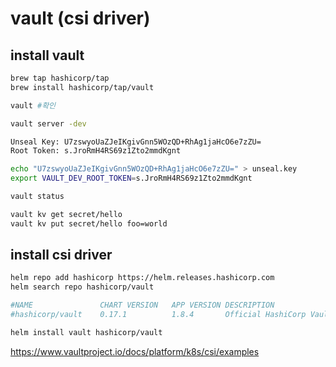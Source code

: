 # vault (csi driver)

## install vault

```sh
brew tap hashicorp/tap
brew install hashicorp/tap/vault

vault #확인

vault server -dev

Unseal Key: U7zswyoUaZJeIKgivGnn5WOzQD+RhAg1jaHcO6e7zZU=
Root Token: s.JroRmH4RS69z1Zto2mmdKgnt

echo "U7zswyoUaZJeIKgivGnn5WOzQD+RhAg1jaHcO6e7zZU=" > unseal.key
export VAULT_DEV_ROOT_TOKEN=s.JroRmH4RS69z1Zto2mmdKgnt

vault status

vault kv get secret/hello
vault kv put secret/hello foo=world

```

## install csi driver

```sh
helm repo add hashicorp https://helm.releases.hashicorp.com
helm search repo hashicorp/vault

#NAME           	CHART VERSION	APP VERSION	DESCRIPTION
#hashicorp/vault	0.17.1       	1.8.4      	Official HashiCorp Vault Chart

helm install vault hashicorp/vault
```

https://www.vaultproject.io/docs/platform/k8s/csi/examples
